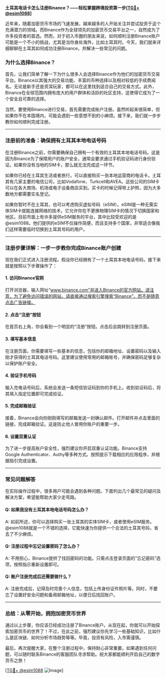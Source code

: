 **土耳其电话卡怎么注册Binance？——轻松掌握跨境投资第一步[[TG💪+ @esim1088](https://t.me/s/esim1088)]**

近年来，随着加密货币市场的飞速发展，越来越多的人开始关注并尝试投资于这个充满潜力的领域。而Binance作为全球领先的加密货币交易平台之一，自然成为了许多投资者的首选。然而，对于初入币圈的朋友来说，如何顺利注册Binance账户可能是一个不小的挑战，尤其是当你身处海外，比如土耳其时。今天，我们就来详细聊聊在土耳其如何成功注册Binance，并解决一些常见的问题。

### **为什么选择Binance？**
首先，让我们简单了解一下为什么很多人会选择Binance作为他们的加密货币交易平台。Binance以其强大的交易功能、丰富的币种选择以及相对较低的手续费闻名。无论是新手还是资深玩家，都可以在这里找到适合自己的交易方式。此外，Binance在全球范围内拥有庞大的用户群体和活跃的社区支持，这使得它成为了一个安全且可靠的选择。

当然，要使用Binance进行交易，首先需要完成账户注册。虽然听起来很简单，但如果你不在本国境内，可能会遇到一些意想不到的小麻烦。接下来，我们就一步步教你如何顺利完成注册。

---

### **注册前的准备：确保拥有土耳其本地电话号码**
在注册Binance之前，你需要确保自己拥有一个有效的土耳其本地电话号码。这是因为Binance为了保障用户的账户安全，通常会要求通过手机验证码进行身份验证。如果你没有当地的SIM卡，那么就无法完成这一环节。

如果你已经在土耳其生活或者旅行，可以直接购买一张本地运营商的电话卡。土耳其有几家主要的电信公司，比如Vodafone、Turkcell和AVEA。这些公司的SIM卡可以在各大商场、机场或电子设备商店买到。买卡的时候记得带上护照，因为大多数地方都需要实名登记。

如果你暂时不在土耳其，也可以考虑购买虚拟号码（eSIM）。eSIM是一种无需实体SIM卡就能连接网络的技术，它允许你在不更换物理SIM卡的情况下切换国家和地区。目前市面上有许多提供eSIM服务的平台，其中比较受欢迎的是@esim1088。他们提供的eSIM不仅操作简便，而且支持多个国家，非常适合像我们这样需要临时切换到土耳其号码的用户。

---

### **注册步骤详解：一步一步教你完成Binance账户创建**
现在我们正式进入注册流程。假设你已经拥有了一个土耳其本地电话号码，接下来就是按照以下步骤操作了：

#### **1. 访问Binance官网**
打开浏览器，输入网址“www.binance.com”并进入Binance的官方网站。请注意，为了避免访问错误的网站，请直接通过搜索引擎搜索“Binance”，而不是随意点击广告链接。

#### **2. 点击“注册”按钮**
在首页右上角，你会看到一个明显的“注册”按钮。点击后会跳转到注册页面。

#### **3. 填写基本信息**
在注册页面，你需要填写一些基本的信息，包括你的邮箱地址、设置密码以及输入刚才获得的土耳其电话号码。这里建议使用常用的邮箱账号，并确保密码足够复杂以保护账户安全。

#### **4. 验证手机号码**
输入完电话号码后，系统会发送一条短信验证码到你的手机上。收到验证码后，将其填入指定位置即可完成验证。

#### **5. 完成邮箱验证**
接着，Binance会向你刚刚填写的邮箱发送一封确认邮件。打开邮件并点击里面的链接，完成邮箱验证。这是防止他人冒用你账户的重要一步。

#### **6. 设置双重认证**
为了进一步提高账户安全性，强烈建议你开启双重认证功能。Binance支持Google Authenticator、Authy等多种方式。按照提示下载相应的应用程序，并根据指引完成设置。

---

### **常见问题解答**
在实际操作过程中，很多用户可能会遇到各种问题。下面列出几个最常见的疑问及解决方案，希望能帮助大家少走弯路。

#### **Q: 如果我没有土耳其本地电话号码怎么办？**
A: 如前所述，你可以选择购买一张土耳其的实体SIM卡，或者使用eSIM服务。@esim1088就是一个不错的选择，它能快速为你提供一个合法的土耳其号码，省去了不少麻烦。

#### **Q: 注册过程中忘记设置密码了怎么办？**
A: 不用担心，Binance提供了找回密码的功能。只需点击登录页面的“忘记密码”选项，按照指示重新设置即可。

#### **Q: 账户注册完成后还需要做什么？**
A: 注册完成后，记得及时完善个人信息，包括上传身份证件照片等。同时，不要忘了设置好安全问题和备用邮箱地址，以便日后找回账户。

---

### **总结：从零开始，拥抱加密货币世界**
通过以上步骤，你应该已经成功注册了Binance账户。从现在起，你就可以开始探索加密货币的世界了！不过，在此之前，强烈建议你先学习一些基础知识，比如什么是区块链、如何分析市场趋势等等。毕竟，投资有风险，入市需谨慎。

最后，再次提醒大家，在整个注册过程中，保持耐心非常重要。如果遇到任何问题，可以随时联系Binance的客服团队寻求帮助。祝大家都能顺利开启自己的数字货币之旅！

[[TG💪+ @esim1088](https://t.me/s/esim1088) ![Image](https://i.postimg.cc/4NQfJmqS/Snipaste-2025-05-13-00-14-12.png)]